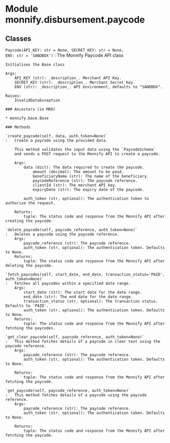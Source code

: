 Module monnify.disbursement.paycode
===================================

Classes
-------

`Paycode(API_KEY: str = None, SECRET_KEY: str = None, ENV: str = 'SANDBOX')`
:   The Monnify Paycode API class
    
    Initialises the Base class
    
    Args:
        API_KEY (str): _description_. Merchant API Key.
        SECRET_KEY (str): _description_. Merchant Secret Key.
        ENV (str): _description_. API environment, defaults to "SANDBOX".
    
    Raises:
        InvalidDataException

    ### Ancestors (in MRO)

    * monnify.base.Base

    ### Methods

    `create_paycode(self, data, auth_token=None)`
    :   Create a paycode using the provided data.
        
        This method validates the input data using the `PaycodeSchema` 
        and sends a POST request to the Monnify API to create a paycode.
        
        Args:
            data (dict): The data required to create the paycode. 
                amount (decimal): The amount to be paid.
                beneficiaryName (str): The name of the beneficiary.
                paycodeReference (str): The paycode reference.
                clientId (str): The merchant API key.
                expiryDate (str): The expiry date of the paycode.
        
            auth_token (str, optional): The authentication token to authorize the request. 
        
        Returns:
            tuple: The status code and response from the Monnify API after creating the paycode.

    `delete_paycode(self, paycode_reference, auth_token=None)`
    :   Deletes a paycode using the paycode reference.
        Args:
            paycode_reference (str): The paycode reference.
            auth_token (str, optional): The authentication token. Defaults to None.
        Returns:
            tuple: The status code and response from the Monnify API after deleting the paycode.

    `fetch_paycodes(self, start_date, end_date, transaction_status='PAID', auth_token=None)`
    :   Fetches all paycodes within a specified date range.
        Args:
            start_date (str): The start date for the date range.
            end_date (str): The end date for the date range.
            transaction_status (str, optional): The transaction status. Defaults to 'PAID'.
            auth_token (str, optional): The authentication token. Defaults to None.
        Returns:
            tuple: The status code and response from the Monnify API after fetching the paycodes.

    `get_clear_paycode(self, paycode_reference, auth_token=None)`
    :   This method fetches details of a paycode in clear text using the paycode reference.
        Args:
            paycode_reference (str): The paycode reference.
            auth_token (str, optional): The authentication token. Defaults to None.
        
        Returns:
            tuple: The status code and response from the Monnify API after fetching the paycode.

    `get_paycode(self, paycode_reference, auth_token=None)`
    :   This method fetches details of a paycode using the paycode reference.
        Args:
            paycode_reference (str): The paycode reference.
            auth_token (str, optional): The authentication token. Defaults to None.
        
        Returns:
            tuple: The status code and response from the Monnify API after fetching the paycode.